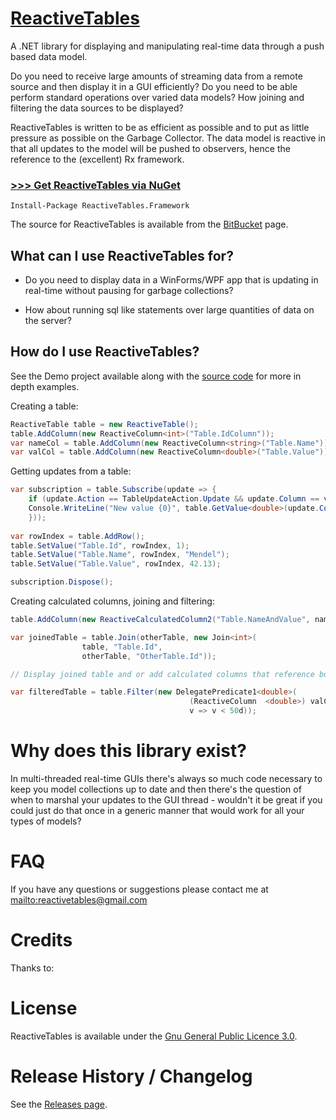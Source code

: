 [ReactiveTables](https://bitbucket.org/mendelmonteiro/reactivetables)
================================================

A .NET library for displaying and manipulating real-time data through a push based data model.

Do you need to receive large amounts of streaming data from a remote source and then display it in a GUI efficiently?  Do you need to be able perform standard operations over varied data models?  How joining and filtering the data sources to be displayed?

ReactiveTables is written to be as efficient as possible and to put as little pressure as possible on the Garbage Collector.  The data model is reactive in that all updates to the model will be pushed to observers, hence the reference to the (excellent) Rx framework.

### [>>> Get ReactiveTables via NuGet](http://nuget.org/List/Packages/ReactiveTables.Framework)

```
Install-Package ReactiveTables.Framework
```

The source for ReactiveTables is available from the [BitBucket](https://bitbucket.org/mendelmonteiro/reactivetables) page.

## What can I use ReactiveTables for?

- Do you need to display data in a WinForms/WPF app that is updating in real-time without pausing for garbage collections?

- How about running sql like statements over large quantities of data on the server?

## How do I use ReactiveTables?

See the Demo project available along with the [source code](https://bitbucket.org/mendelmonteiro/reactivetables/src) for more in depth examples.

Creating a table:

```csharp
ReactiveTable table = new ReactiveTable();
table.AddColumn(new ReactiveColumn<int>("Table.IdColumn"));
var nameCol = table.AddColumn(new ReactiveColumn<string>("Table.Name"));
var valCol = table.AddColumn(new ReactiveColumn<double>("Table.Value"));

```
    
Getting updates from a table:

```csharp
var subscription = table.Subscribe(update => {
    if (update.Action == TableUpdateAction.Update && update.Column == valCol) 
    Console.WriteLine("New value {0}", table.GetValue<double>(update.Column.ColumnId, update.RowIndex);
    }));
    
var rowIndex = table.AddRow();
table.SetValue("Table.Id", rowIndex, 1);
table.SetValue("Table.Name", rowIndex, "Mendel");
table.SetValue("Table.Value", rowIndex, 42.13);

subscription.Dispose();
```
Creating calculated columns, joining and filtering:

```csharp
table.AddColumn(new ReactiveCalculatedColumn2("Table.NameAndValue", nameCol, valCol, (n, v) => n + " has " + v);

var joinedTable = table.Join(otherTable, new Join<int>(
                table, "Table.Id",
                otherTable, "OtherTable.Id"));

// Display joined table and or add calculated columns that reference both tables

var filteredTable = table.Filter(new DelegatePredicate1<double>(
                                        (ReactiveColumn  <double>) valCol, 
                                        v => v < 50d));
```

# Why does this library exist?

In multi-threaded real-time GUIs there's always so much code necessary to keep you  model collections up to date and then there's the question of when to marshal your updates to the GUI thread - wouldn't it be great if you could just do that once in a generic manner that would work for all your types of models?  



# FAQ

If you have any questions or suggestions please contact me at <mailto:reactivetables@gmail.com>

# Credits

Thanks to:


# License

ReactiveTables is available under the [Gnu General Public Licence 3.0](http://www.gnu.org/licenses/).

# Release History / Changelog

See the [Releases page](https://bitbucket.org/mendelmonteiro/reactivetables/downloads).
